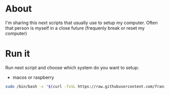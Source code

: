 # About
I'm sharing this next scripts that usually use to setup my computer.
Often that person is myself in a close future (frequenly break or reset my computer)

# Run it

Run next script and choose which system do you want to setup:
- macos or raspberry
```sh
sudo /bin/bash -c "$(curl -fsSL https://raw.githubusercontent.com/frani/setup/main/setup.sh)"
``` 

